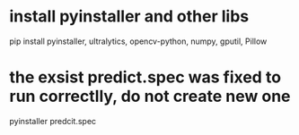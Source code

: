 # install pyinstaller and other libs
pip install pyinstaller, ultralytics, opencv-python, numpy, gputil, Pillow

# the exsist predict.spec was fixed to run correctlly, do not create new one
pyinstaller predcit.spec
